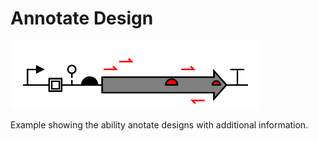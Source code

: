 # Annotate Design

<img src="annotate_design.png" width="400px"/>

Example showing the ability anotate designs with additional information.
